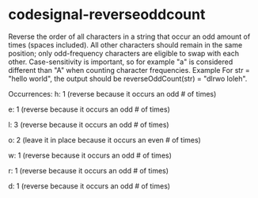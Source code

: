 # codesignal-reverseoddcount
Reverse the order of all characters in a string that occur an odd amount of times (spaces included). All other characters should remain in the same position; only odd-frequency characters are eligible to swap with each other.
Case-sensitivity is important, so for example "a" is considered different than "A" when counting character frequencies.
Example
For str = "hello world", the output should be reverseOddCount(str) = "dlrwo loleh".

Occurrences:
h: 1 (reverse because it occurs an odd # of times)

e: 1 (reverse because it occurs an odd # of times)

l: 3 (reverse because it occurs an odd # of times)

o: 2 (leave it in place because it occurs an even # of times)

w: 1 (reverse because it occurs an odd # of times)

r: 1 (reverse because it occurs an odd # of times)

d: 1 (reverse because it occurs an odd # of times)


